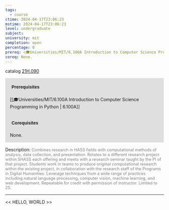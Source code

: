 ```yaml
---
tags:
  - course
ctime: 2024-04-17T23:06:23
mstime: 2024-04-17T23:06:23
level: undergraduate
subject: 
university: mit
completion: open
percentage: 0
prereq: <🎓Universities/MIT/6.100A Introduction to Computer Science Programming in Python>
coreq: None.
---
```


catalog [21H.090](http://student.mit.edu/catalog/m21Ha.html#21H.090)

<span style="display: block; padding: 15px; background-color: rgb(100, 100, 100, 0.2);"><font id="m_prereq2317_0" style="display: block; font-family: Arial, sans-serif; font-weight: bold; padding: 5px">Prerequisites</font><br><span id="prereq2317_0">[[🎓Universities/MIT/6.100A Introduction to Computer Science Programming in Python | 6.100A]]</span></span>
<span style="display: block; padding: 15px; background-color: rgb(100, 100, 100, 0.2);"><font id="m_coreq2317_0" style="display: block; font-family: Arial, sans-serif; font-weight: bold; padding: 5px">Corequisites</font><br><span id="coreq2317_0">None.</span></span>

<font style="">Description:</font>
<font style="color: grey; font-size: 0.8rem;">Combines research in HASS fields with computational methods of analysis, data collection, and presentation. Rotates to a different research project within SHASS each offering and meets with a research seminar taught by the PI of that project. Students work in teams to produce original computational research within the existing project, in collaboration with the research staff of the Programs in Digital Humanities. Leverage techniques from a wide range of practices including natural language processing, computer vision, machine learning, and web development. Repeatable for credit with permission of instructor. Limited to 25.</font>



---

<< HELLO, WORLD >>
